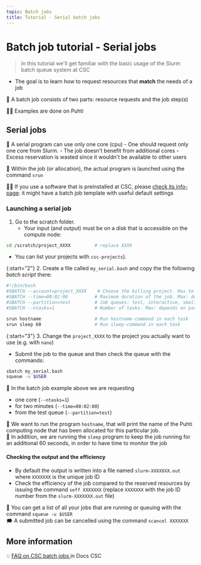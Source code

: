 ```yaml
---
topic: Batch jobs
title: Tutorial - Serial batch jobs
---
```


# Batch job tutorial - Serial jobs

> In this tutorial we'll get familiar with the basic usage of the Slurm batch queue system at CSC
- The goal is to learn how to request resources that **match** the needs of a job  

💬 A batch job consists of two parts: resource requests and the job step(s)

☝🏻 Examples are done on Puhti 

## Serial jobs

💬 A serial program can use only one core (cpu)
    - One should request only one core from Slurm. 
    - The job doesn't benefit from additional cores
    - Excess reservation is wasted since it wouldn't be available to other users

💬 Within the job (or allocation), the actual program is launched using the command `srun` 

☝🏻 If you use a software that is preinstalled at CSC, please [check its info-page](https://docs.csc.fi/apps/): it might have a batch job template with useful default settings

### Launching a serial job

1. Go to the scratch folder. 
    - Your input (and output) must be on a disk that is accessible on the compute node:

```bash
cd /scratch/project_XXXX         # replace XXXX
```
- You can list your projects with `csc-projects`). 

{:start="2"}
2. Create a file called `my_serial.bash` and copy the the following *batch script* there: 

```bash
#!/bin/bash
#SBATCH --account=project_XXXX    # Choose the billing project. Has to be defined!
#SBATCH --time=00:02:00          # Maximum duration of the job. Max: depends of the partition. 
#SBATCH --partition=test         # Job queues: test, interactive, small, large, longrun, hugemem, hugemem_longrun
#SBATCH --ntasks=1               # Number of tasks. Max: depends on partition.

srun hostname                    # Run hostname-command in each task
srun sleep 60                    # Run sleep-command in each task
```  

{:start="3"}
3. Change the `project_XXXX` to the project you actually want to use (e.g. with `nano`)
- Submit the job to the queue and then check the queue with the commands:

```bash
sbatch my_serial.bash
squeue -u $USER
``` 

💬 In the batch job example above we are requesting 
- one core (`--ntasks=1`) 
- for two minutes (`--time=00:02:00`) 
- from the test queue (`--partition=test`)  

💬 We want to run the program `hostname`, that will print the name of the Puhti computing node that has been allocated for this particular job.  
💬 In addition, we are running the `sleep` program to keep the job running for an additional 60 seconds, in order to have time to monitor the job  

#### Checking the output and the efficiency
- By default the output is written into a file named `slurm-XXXXXXX.out` where `XXXXXXX` is the unique job ID
- Check the efficiency of the job compared to the reserved resources by issuing the command `seff XXXXXXX` (replace `XXXXXXX` with the job ID number from the `slurm-XXXXXXX.out` file) 

💭 You can get a list of all your jobs that are running or queuing with the command `squeue -u $USER`  
🗯 A submitted job can be cancelled using the command `scancel XXXXXXX` 

## More information
💡 [FAQ on CSC batch jobs ](https://docs.csc.fi/support/faq/#batch-jobs) in Docs CSC
